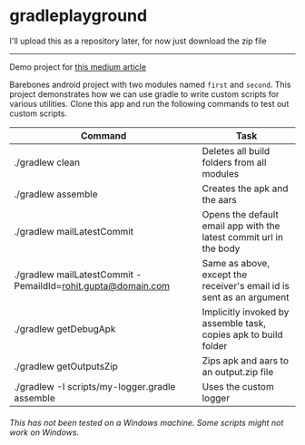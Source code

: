 # gradleplayground
I'll upload this as a repository later, for now just download the zip file

---

Demo project for [this medium article](https://medium.com/android-dev-corner/gradle-basics-for-android-developers-9d7a3bf062bb)

Barebones android project with two modules named `first` and `second`.
This project demonstrates how we can use gradle to write custom scripts for various utilities.
Clone this app and run the following commands to test out custom scripts.

| Command                                                   | Task                                                                 |
|-----------------------------------------------------------|----------------------------------------------------------------------|
| ./gradlew clean                                           | Deletes all build folders from all modules                           |
| ./gradlew assemble                                        | Creates the apk and the aars                                         |
| ./gradlew mailLatestCommit                                    | Opens the default email app with the latest commit url in the body   |
| ./gradlew mailLatestCommit -PemaildId=rohit.gupta@domain.com | Same as above, except the receiver's email id is sent as an argument |
| ./gradlew getDebugApk                                  | Implicitly invoked by assemble task, copies apk to build folder      |
| ./gradlew getOutputsZip                                  | Zips apk and aars to an output.zip file                              |
| ./gradlew -I scripts/my-logger.gradle assemble            | Uses the custom logger                                               |

###### This has not been tested on a Windows machine. Some scripts might not work on Windows.
